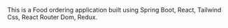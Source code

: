 This is a Food ordering application built using Spring Boot, React, Tailwind Css, React Router Dom, Redux. 
